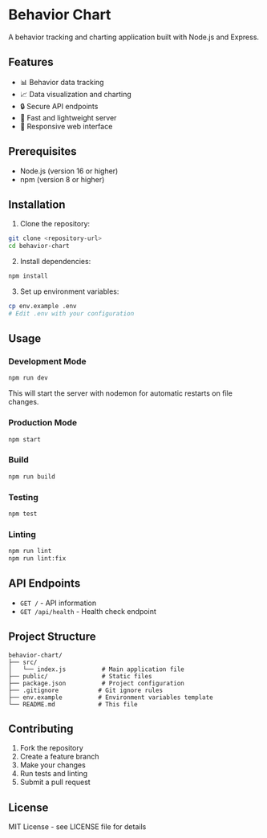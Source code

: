 # Behavior Chart

A behavior tracking and charting application built with Node.js and Express.

## Features

- 📊 Behavior data tracking
- 📈 Data visualization and charting
- 🔒 Secure API endpoints
- 🚀 Fast and lightweight server
- 📱 Responsive web interface

## Prerequisites

- Node.js (version 16 or higher)
- npm (version 8 or higher)

## Installation

1. Clone the repository:
```bash
git clone <repository-url>
cd behavior-chart
```

2. Install dependencies:
```bash
npm install
```

3. Set up environment variables:
```bash
cp env.example .env
# Edit .env with your configuration
```

## Usage

### Development Mode
```bash
npm run dev
```
This will start the server with nodemon for automatic restarts on file changes.

### Production Mode
```bash
npm start
```

### Build
```bash
npm run build
```

### Testing
```bash
npm test
```

### Linting
```bash
npm run lint
npm run lint:fix
```

## API Endpoints

- `GET /` - API information
- `GET /api/health` - Health check endpoint

## Project Structure

```
behavior-chart/
├── src/
│   └── index.js          # Main application file
├── public/               # Static files
├── package.json          # Project configuration
├── .gitignore           # Git ignore rules
├── env.example          # Environment variables template
└── README.md            # This file
```

## Contributing

1. Fork the repository
2. Create a feature branch
3. Make your changes
4. Run tests and linting
5. Submit a pull request

## License

MIT License - see LICENSE file for details
